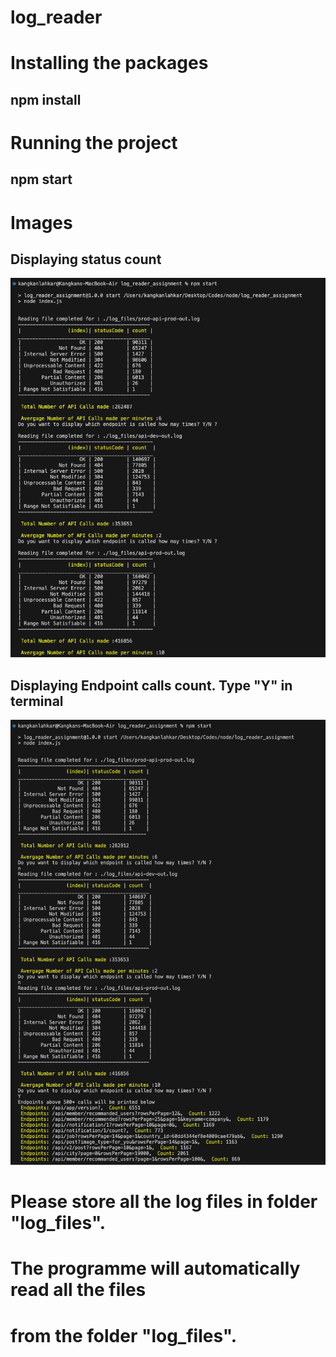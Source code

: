 # log_reader

# Installing the packages

## npm install

# Running the project

## npm start

# Images

## Displaying status count

![alt text](https://github.com/kangkan1/log_reader_assigment/blob/master/static/images/result1.png?raw=true)

## Displaying Endpoint calls count. Type "Y" in terminal

![alt text](https://github.com/kangkan1/log_reader_assigment/blob/master/static/images/result2.png?raw=true)




# Please store all the log files in folder "log_files".
# The programme will automatically read all the files
# from the folder "log_files".

